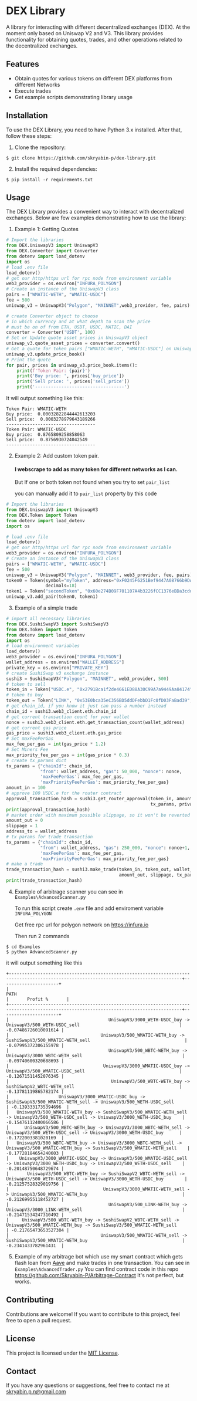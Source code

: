 # DEX Library

A library for interacting with different decentralized exchanges (DEX).
At the moment only based on Uniswap V2 and V3. 
This library provides functionality for obtaining quotes,
trades, and other operations related to the decentralized exchanges.

## Features

- Obtain quotes for various tokens on different DEX platforms from different Networks
- Execute trades
- Get example scripts demonstrating library usage

## Installation

To use the DEX Library, you need to have Python 3.x installed. After that, follow these steps:

1. Clone the repository:

```
$ git clone https://github.com/skryabin-p/dex-library.git
```

2. Install the required dependencies:

```
$ pip install -r requirements.txt
```

## Usage

The DEX Library provides a convenient way to interact with decentralized exchanges. Below are few examples demonstrating how to use the library:

1. Example 1: Getting Quotes

```python
# Import the libraries
from DEX.UniswapV3 import UniswapV3
from DEX.Converter import Converter
from dotenv import load_dotenv
import os
# load .env file
load_dotenv()
# get our http/https url for rpc node from environment variable
web3_provider = os.environ["INFURA_POLYGON"]
# Create an instance of the UniswapV3 class
pairs = ["WMATIC-WETH", "WMATIC-USDC"]
fee = 500
uniswap_v3 = UniswapV3("Polygon", "MAINNET",web3_provider, fee, pairs)

# create Converter object to choose 
# in which currency and at what depth to scan the price
# must be on of from ETH, USDT, USDC, MATIC, DAI
converter = Converter('USDT', 100)
# Set or Update quote asset prices in UniswapV3 object
uniswap_v3.quote_asset_prices = converter.convert()
# Get a quote for token pairs ["WMATIC-WETH", "WMATIC-USDC"] on Uniswap V3
uniswap_v3.update_price_book()
# Print the quote
for pair, prices in uniswap_v3.price_book.items():
    print(f'Token Pair: {pair}')
    print('Buy price: ', prices['buy_price'])
    print('Sell price: ', prices['sell_price'])
    print('----------------------------------')
```
It will output something like this: 
```
Token Pair: WMATIC-WETH
Buy price:  0.00032822844442613203
Sell price:  0.0003278979643189266
----------------------------------
Token Pair: WMATIC-USDC
Buy price:  0.8765809258858063
Sell price:  0.8756930724042549
----------------------------------
```


2. Example 2: Add custom token pair.

   #### I webscrape to add as many token for different networks as I can.

   But If one or both token not found when you try to set `pair_list`

    you can manually add it to `pair_list` property by this code

```python
# Import the libraries
from DEX.UniswapV3 import UniswapV3
from DEX.Token import Token
from dotenv import load_dotenv
import os

# load .env file
load_dotenv()
# get our http/https url for rpc node from environment variable
web3_provider = os.environ["INFURA_POLYGON"]
# Create an instance of the UniswapV3 class
pairs = ["WMATIC-WETH", "WMATIC-USDC"]
fee = 500
uniswap_v3 = UniswapV3("Polygon", "MAINNET", web3_provider, fee, pairs)
token0 = Token(symbol="myToken", address="0xF0245F6251Bef9447A08766b9DA2B07b28aD80B0",
               decimals=18)
token1 = Token("secondToken", "0x60e274B09F701107A4b3226fCC1376eBDa3cdd92", 6)
uniswap_v3.add_pair(token0, token1)
```
3. Example of a simple trade
```python
# import all necessary libraries
from DEX.SushiSwapV3 import SushiSwapV3
from DEX.Token import Token
from dotenv import load_dotenv
import os
# load environment variables
load_dotenv()
web3_provider = os.environ["INFURA_POLYGON"]
wallet_address = os.environ["WALLET_ADDRESS"]
private_key = os.environ["PRIVATE_KEY"]
# create SushiSwap v3 exchange instance
sushi3 = SushiSwapV3("Polygon", "MAINNET", web3_provider, 500)
# token to sell
token_in = Token("USDC.e", "0x2791Bca1f2de4661ED88A30C99A7a9449Aa84174", 6)
# token to buy
token_out = Token("LINK", "0x53E0bca35eC356BD5ddDFebbD1Fc0fD03FaBad39", 18)
# get chain_id, if you know it just can pass a number instead
chain_id = sushi3.web3_client.eth.chain_id
# get current transaction count for your wallet
nonce = sushi3.web3_client.eth.get_transaction_count(wallet_address)
# get current gas price
gas_price = sushi3.web3_client.eth.gas_price
# Set maxFeePerGas
max_fee_per_gas = int(gas_price * 1.2)
# Set Miners Fee
max_priority_fee_per_gas = int(gas_price * 0.3)
# create tx_params dict
tx_params = {"chainId": chain_id,
             "from": wallet_address, "gas": 50_000, "nonce": nonce,
             'maxFeePerGas': max_fee_per_gas,
             'maxPriorityFeePerGas': max_priority_fee_per_gas}
amount_in = 100
# approve 100 USDC.e for the router contract
approval_transaction_hash = sushi3.get_router_approval(token_in, amount_in,
                                                       tx_params, private_key)
print(approval_transaction_hash)
# market order with maximum possible slippage, so it won't be reverted
amount_out = 0
slippage = 1
address_to = wallet_address
# tx params for trade transaction
tx_params = {"chainId": chain_id,
             "from": wallet_address, "gas": 250_000, "nonce": nonce+1,
             'maxFeePerGas': max_fee_per_gas,
             'maxPriorityFeePerGas': max_priority_fee_per_gas}
# make a trade
trade_transaction_hash = sushi3.make_trade(token_in, token_out, wallet_address, amount_in,
                                           amount_out, slippage, tx_params, private_key)
print(trade_transaction_hash)
```
4. Example of arbitrage scanner you can see in `Examples\AdvancedScanner.py`

   To run this script create `.env` file and add enviroment variable `INFURA_POLYGON`
   
   Get free rpc url for polygon network on https://infura.io

   Then run 2 commands 
```
$ cd Examples
$ python AdvancedScanner.py
```
   it will output something like this 
   ```
   +----------------------------------------------------------------------------------------------------------------------------------------+----------------------+
|                                                                  PATH                                                                  |       Profit %       |
+----------------------------------------------------------------------------------------------------------------------------------------+----------------------+
|                                      UniswapV3/3000_WETH-USDC_buy -> UniswapV3/500_WETH-USDC_sell                                      | -0.07486726010091614 |
|                                   UniswapV3/500_WMATIC-WETH_buy -> SushiSwapV3/500_WMATIC-WETH_sell                                    | -0.07995372306155978 |
|                                      UniswapV3/500_WBTC-WETH_buy -> UniswapV3/3000_WBTC-WETH_sell                                      | -0.09740600320688693 |
|                                    UniswapV3/3000_WMATIC-USDC_buy -> UniswapV3/500_WMATIC-USDC_sell                                    | -0.12671511452076345 |
|                                       UniswapV3/500_WBTC-WETH_buy -> SushiSwapV2_WBTC-WETH_sell                                        | -0.13781119865782174 |
|                   UniswapV3/3000_WMATIC-USDC_buy -> SushiSwapV3/500_WMATIC-WETH_sell -> UniswapV3/500_WETH-USDC_sell                   | -0.1393331735394696  |
|   UniswapV3/500_WMATIC-WETH_buy -> SushiSwapV3/500_WMATIC-WETH_sell -> UniswapV3/500_WETH-USDC_sell -> UniswapV3/3000_WETH-USDC_buy    | -0.15476112400066586 |
|      UniswapV3/500_WBTC-WETH_buy -> UniswapV3/3000_WBTC-WETH_sell -> UniswapV3/500_WETH-USDC_sell -> UniswapV3/3000_WETH-USDC_buy      | -0.1722003381020169  |
|   UniswapV3/500_WBTC-WETH_buy -> UniswapV3/3000_WBTC-WETH_sell -> UniswapV3/500_WMATIC-WETH_buy -> SushiSwapV3/500_WMATIC-WETH_sell    | -0.17728184654240603 |
|    UniswapV3/3000_WMATIC-USDC_buy -> UniswapV3/500_WMATIC-USDC_sell -> UniswapV3/3000_WETH-USDC_buy -> UniswapV3/500_WETH-USDC_sell    | -0.20148750648729674 |
|       UniswapV3/500_WBTC-WETH_buy -> SushiSwapV2_WBTC-WETH_sell -> UniswapV3/500_WETH-USDC_sell -> UniswapV3/3000_WETH-USDC_buy        | -0.21257528329019756 |
|                                    UniswapV3/3000_WMATIC-WETH_sell -> UniswapV3/500_WMATIC-WETH_buy                                    | -0.21269955118452727 |
|                                      UniswapV3/500_LINK-WETH_buy -> UniswapV3/3000_LINK-WETH_sell                                      | -0.21471534247310492 |
|     UniswapV3/500_WBTC-WETH_buy -> SushiSwapV2_WBTC-WETH_sell -> UniswapV3/500_WMATIC-WETH_buy -> SushiSwapV3/500_WMATIC-WETH_sell     | -0.21765473653527304 |
|                                   UniswapV3/500_WMATIC-WETH_sell -> SushiSwapV3/500_WMATIC-WETH_buy                                    | -0.2341433782961431  |
   ```
5. Example of my arbitrage bot which use my smart contract which gets flash loan from [Aave](https://aave.com/) and make trades in one transaction.
   You can see in `Examples\AdvancedTrader.py`
   You can find contract code in this repo https://github.com/Skryabin-P/Arbitrage-Contract It's not perfect, but works.

## Contributing

Contributions are welcome! If you want to contribute to this project, feel free to open a pull request.

## License

This project is licensed under the [MIT License](https://opensource.org/licenses/MIT).

## Contact

If you have any questions or suggestions, feel free to contact me at skryabin.p.n@gmail.com